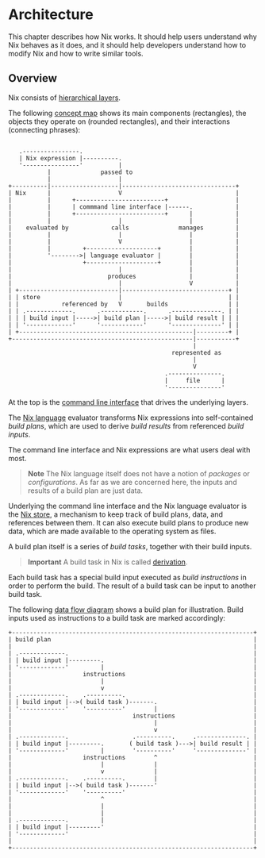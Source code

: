 # Architecture

This chapter describes how Nix works.
It should help users understand why Nix behaves as it does, and it should help developers understand how to modify Nix and how to write similar tools.

## Overview

Nix consists of [hierarchical layers].

[hierarchical layers]: https://en.wikipedia.org/wiki/Multitier_architecture#Layers

The following [concept map] shows its main components (rectangles), the objects they operate on (rounded rectangles), and their interactions (connecting phrases):

[concept map]: https://en.wikipedia.org/wiki/Concept_map

```

   .----------------.
   | Nix expression |----------.
   '----------------'          |
           |              passed to
           |                   |
+----------|-------------------|--------------------------------+
| Nix      |                   V                                |
|          |      +-------------------------+                   |
|          |      | commmand line interface |------.            |
|          |      +-------------------------+      |            |
|          |                   |                   |            |
|    evaluated by            calls              manages         |
|          |                   |                   |            |
|          |                   V                   |            |
|          |         +--------------------+        |            |
|          '-------->| language evaluator |        |            |
|                    +--------------------+        |            |
|                              |                   |            |
|                           produces               |            |
|                              |                   V            |
| +----------------------------|------------------------------+ |
| | store                      |                              | |
| |            referenced by   V       builds                 | |
| | .-------------.      .------------.      .--------------. | |
| | | build input |----->| build plan |----->| build result | | |
| | '-------------'      '------------'      '--------------' | |
| +-------------------------------------------------|---------+ |
+---------------------------------------------------|-----------+
                                                    |
                                              represented as
                                                    |
                                                    V
                                            .---------------.
                                            |     file      |
                                            '---------------'
```

At the top is the [command line interface](../command-ref/command-ref.md) that drives the underlying layers.

The [Nix language](../language/index.md) evaluator transforms Nix expressions into self-contained *build plans*, which are used to derive *build results* from referenced *build inputs*.

The command line interface and Nix expressions are what users deal with most.

> **Note**
> The Nix language itself does not have a notion of *packages* or *configurations*.
> As far as we are concerned here, the inputs and results of a build plan are just data.

Underlying the command line interface and the Nix language evaluator is the [Nix store](../glossary.md#gloss-store), a mechanism to keep track of build plans, data, and references between them.
It can also execute build plans to produce new data, which are made available to the operating system as files.

A build plan itself is a series of *build tasks*, together with their build inputs.

> **Important**
> A build task in Nix is called [derivation](../glossary.md#gloss-derivation).

Each build task has a special build input executed as *build instructions* in order to perform the build.
The result of a build task can be input to another build task.

The following [data flow diagram] shows a build plan for illustration.
Build inputs used as instructions to a build task are marked accordingly:

[data flow diagram]: https://en.wikipedia.org/wiki/Data-flow_diagram

```
+--------------------------------------------------------------------+
| build plan                                                         |
|                                                                    |
| .-------------.                                                    |
| | build input |---------.                                          |
| '-------------'         |                                          |
|                    instructions                                    |
|                         |                                          |
|                         v                                          |
| .-------------.    .----------.                                    |
| | build input |-->( build task )-------.                           |
| '-------------'    '----------'        |                           |
|                                  instructions                      |
|                                        |                           |
|                                        v                           |
| .-------------.                  .----------.     .--------------. |
| | build input |---------.       ( build task )--->| build result | |
| '-------------'         |        '----------'     '--------------' |
|                    instructions        ^                           |
|                         |              |                           |
|                         v              |                           |
| .-------------.    .----------.        |                           |
| | build input |-->( build task )-------'                           |
| '-------------'    '----------'                                    |
|                         ^                                          |
|                         |                                          |
|                         |                                          |
| .-------------.         |                                          |
| | build input |---------'                                          |
| '-------------'                                                    |
|                                                                    |
+--------------------------------------------------------------------+
```

